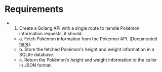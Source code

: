 # Requirements

- 1. Create a Golang API with a single route to handle Pokémon information requests, it should:
    - a. Fetch Pokémon information from the Pokémon API. (Documented [here](https://pokeapi.co/)).
    - b. Store the fetched Pokémon's height and weight information in a SQLite database.
    - c. Return the Pokémon's height and weight information to the caller in JSON format.

